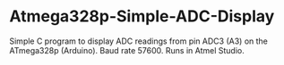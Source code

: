 # Atmega328p-Simple-ADC-Display
Simple C program to display ADC readings from pin ADC3 (A3) on the ATmega328p (Arduino). Baud rate 57600. Runs in Atmel Studio. 
